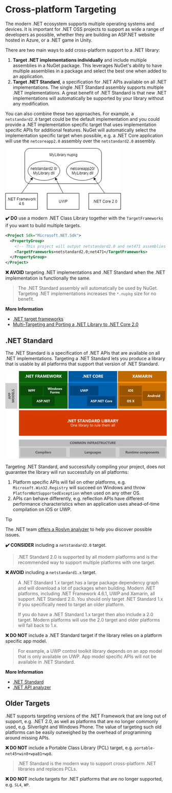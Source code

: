 # Cross-platform Targeting

The modern .NET ecosystem supports multiple operating systems and devices. It is important for .NET OSS projects to support as wide a range of developers as possible, whether they are building an ASP.NET website hosted in Azure, or a .NET game in Unity.

There are two main ways to add cross-platform support to a .NET library:

1. **Target .NET implementations individually** and include multiple assemblies in a NuGet package. This leverages NuGet's ability to have multiple assemblies in a package and select the best one when added to an application.
2. **Target .NET Standard**, a specification for .NET APIs available on all .NET implementations. The single .NET Standard assembly supports multiple .NET implementations. A great benefit of .NET Standard is that new .NET implementations will automatically be supported by your library without any modification.

You can also combine these two approaches. For example, a `netstandard2.0` target could be the default implementation and you could provide a .NET implementation specific target that uses implementation specific APIs for additional features. NuGet will automatically select the implementation specific target when possible, e.g. a .NET Core application will use the `netcoreapp2.0` assembly over the `netstandard2.0` assembly.

![NuGet package with multiple assemblies](../images/nuget-package-multiple-assemblies.png "NuGet package with multiple assemblies")

**✔️ DO** use a modern .NET Class Library together with the `TargetFrameworks` if you want to build multiple targets.

```xml
<Project Sdk="Microsoft.NET.Sdk">
  <PropertyGroup>
    <!-- This project will output netstandard2.0 and net471 assemblies -->
    <TargetFrameworks>netstandard2.0;net471</TargetFrameworks>
  </PropertyGroup>
</Project>
```

**❌ AVOID** targeting .NET implementations and .NET Standard when the .NET implementation is functionally the same.

> The .NET Standard assembly will automatically be used by NuGet. Targeting .NET implementations increases the `*.nupkg` size for no benefit.

**More Information**

* [.NET target frameworks](https://docs.microsoft.com/en-us/dotnet/standard/frameworks)
* [Multi-Targeting and Porting a .NET Library to .NET Core 2.0](https://weblog.west-wind.com/posts/2017/Jun/22/MultiTargeting-and-Porting-a-NET-Library-to-NET-Core-20)

## .NET Standard

The .NET Standard is a specification of .NET APIs that are available on all .NET implementations. Targeting a .NET Standard lets you produce a library that is usable by all platforms that support that version of .NET Standard.

![.NET Standard](../images/platforms-netstandard.png ".NET Standard")

Targeting .NET Standard, and successfully compiling your project, does not guarantee the library will run successfully on all platforms:

1. Platform specific APIs will fail on other platforms, e.g. `Microsoft.Win32.Registry` will succeed on Windows and throw `PlatformNotSupportedException` when used on any other OS.
2. APIs can behave differently, e.g. reflection APIs have different performance characteristics when an application uses ahead-of-time compilation on iOS or UWP.

> [!TIP]
> The .NET team [offers a Roslyn analyzer](https://docs.microsoft.com/en-us/dotnet/standard/analyzers/api-analyzer) to help you discover possible issues.

**✔️ CONSIDER** including a `netstandard2.0` target.

> .NET Standard 2.0 is supported by all modern platforms and is the recommended way to support multiple platforms with one target.

**❌ AVOID** including a `netstandard1.x` target.

> A .NET Standard 1.x target has a large package dependency graph and will download a lot of packages when building. Modern .NET platforms, including .NET Framework 4.6.1, UWP and Xamarin, all support .NET Standard 2.0. You should only target .NET Standard 1.x if you specifically need to target an older platform.
>
> If you do have a .NET Standard 1.x target then also include a 2.0 target. Modern platforms will use the 2.0 target and older platforms will fall back to 1.x.

**❌ DO NOT** include a .NET Standard target if the library relies on a platform specific app model.

> For example, a UWP control toolkit library depends on an app model that is only available on UWP. App model specific APIs will not be available in .NET Standard.

**More Information**

* [.NET Standard](https://docs.microsoft.com/en-us/dotnet/standard/net-standard)
* [.NET API analyzer](https://docs.microsoft.com/en-us/dotnet/standard/analyzers/api-analyzer)

## Older Targets

.NET supports targeting versions of the .NET Framework that are long out of support, e.g. .NET 2.0, as well as platforms that are no longer commonly used, e.g. Silverlight and Windows Phone. The value of targeting such old platforms can be easily outweighed by the overhead of programming around missing APIs.

**❌ DO NOT** include a Portable Class Library (PCL) target, e.g. `portable-net45+win8+wpa81+wp8`.

> .NET Standard is the modern way to support cross-platform .NET libraries and replaces PCLs.

**❌ DO NOT** include targets for .NET platforms that are no longer supported, e.g. `SL4`, `WP`.

